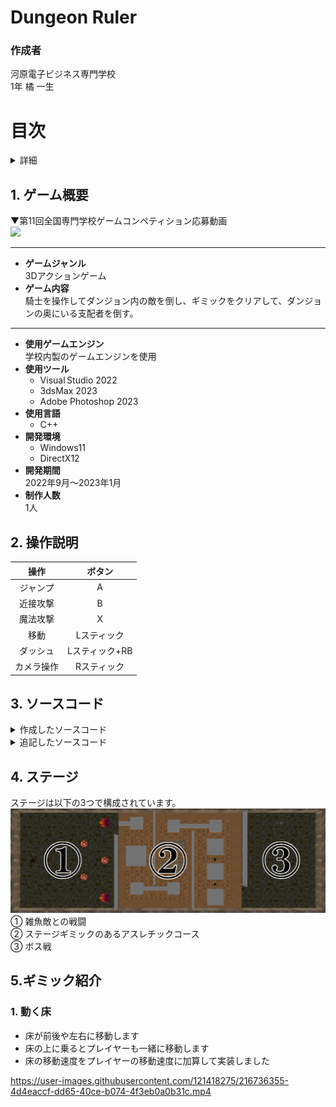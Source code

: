 # Dungeon Ruler
### 作成者
河原電子ビジネス専門学校<br>
1年 橘 一生
# 目次
<details>
<summary>詳細</summary>

  1. [ゲーム概要](#1-ゲーム概要)
  2. [操作説明](#2-操作説明)
  3. [ソースコード](#3-ソースコード)

</details>

## __1. ゲーム概要__
▼第11回全国専門学校ゲームコンペティション応募動画<br>
[![](https://img.youtube.com/vi/IK2ury61ALo/0.jpg)](https://www.youtube.com/watch?v=IK2ury61ALo)

***
* __ゲームジャンル__<br>
  3Dアクションゲーム<br>
* __ゲーム内容__<br>
  騎士を操作してダンジョン内の敵を倒し、ギミックをクリアして、ダンジョンの奥にいる支配者を倒す。
***
* __使用ゲームエンジン__<br>
  学校内製のゲームエンジンを使用
* __使用ツール__
  * Visual&thinsp;Studio 2022
  * 3dsMax 2023
  * Adobe Photoshop 2023
* __使用言語__
  * C++ 
* __開発環境__
  * Windows11
  * DirectX12
* __開発期間__<br>
  2022年9月～2023年1月
* __制作人数__<br>
  1人

## __2. 操作説明__
|操作|ボタン|
|:---:|:---:|
|ジャンプ|A|
|近接攻撃|B|
|魔法攻撃|X|
|移動|Lスティック|
|ダッシュ|Lスティック+RB|
|カメラ操作|Rスティック|

## __3. ソースコード__
<details>
  <summary>作成したソースコード</summary>

  * Background.cpp
    * Background.h
  * Boss.cpp
    * Boss.h
  * CheckPoint.cpp
    * CheckPoint.h
  * Fade.cpp
    * Fade.h
  * FireGimmic.cpp
    * FireGimmic.h
  * Game.cpp
    * Game.h
  * GameCamera.cpp
    * GameCamera.h
  * MagicBall.cpp
    * MagicBall.h
  * MagicThunder.cpp
    * MagicThunder.h
  * Map.cpp
    * Map.h
  * MovingFloor.cpp
    * MovingFloor.h
  * MovingFloorZ.cpp
    * MovingFloorZ.h
  * MushRoomMan.cpp
    * MushRoomMan.h
  * Player.cpp
    * Player.h
  * SeesawFloor.cpp
    * SeesawFloor.h
  * StoneMonster.cpp
    * StoneMonster.h
  * Title.cpp
    * Title.h
</details>
<details>
<summary>追記したソースコード</summary>

  * PhysicsStaticObject.h
    * SetRotation関数を追加
  * RenderingEngine.h
    * m_grayscale変数を追加
  * DeferredLighting.fx
    * 406行目～412行目のグレースケールの処理を追加
  * PBRLighting_struct.h
    * 59行目のgrayscale変数を追加

</details>

## __4. ステージ__
  ステージは以下の3つで構成されています。
 ![ステージ構成](PortfolioImage/stage.png "ステージ構成")
 ① 雑魚敵との戦闘<br>
 ② ステージギミックのあるアスレチックコース<br>
 ③ ボス戦

 ## __5.ギミック紹介__

  ### 1. 動く床<br>
   * 床が前後や左右に移動します<br>
   * 床の上に乗るとプレイヤーも一緒に移動します<br>
   * 床の移動速度をプレイヤーの移動速度に加算して実装しました<br>

https://user-images.githubusercontent.com/121418275/216736355-4d4eaccf-dd65-40ce-b074-4f3eb0a0b31c.mp4



